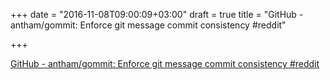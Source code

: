 +++
date = "2016-11-08T09:00:09+03:00"
draft = true
title = "GitHub - antham/gommit: Enforce git message commit consistency  #reddit"

+++

<p><a href="https://t.co/wvDQNmQDGS">GitHub - antham/gommit: Enforce git message commit consistency  #reddit</a></p>
